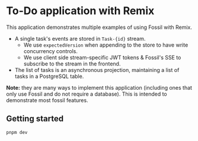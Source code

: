 # To-Do application with Remix

This application demonstrates multiple examples of using Fossil with Remix.

- A single task's events are stored in `Task-{id}` stream.
  - We use `expectedVersion` when appending to the store to have write concurrency controls.
  - We use client side stream-specific JWT tokens & Fossil's SSE to subscribe to the stream in the frontend.
- The list of tasks is an asynchronous projection, maintaining a list of tasks in a PostgreSQL table.

**Note:** they are many ways to implement this application (including ones that only use Fossil and
do not require a database). This is intended to demonstrate most fossil features.

## Getting started

```
pnpm dev
```

